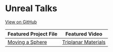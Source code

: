 # Unreal Talks
[View on GitHub](https://github.com/UnrealTalks/UnrealTalks.github.io)


Featured Project File | Featured Video
------------ | -------------
[Moving a Sphere](https://github.com/UnrealTalks/UnrealTalks-Sphere) | [Triplanar Materials](https://www.youtube.com/watch?v=yxigaCW4Knc&t)
